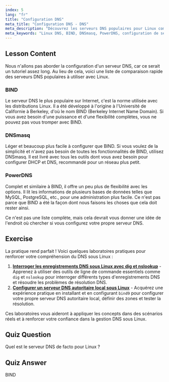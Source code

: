 ```yaml
---
index: 5
lang: "fr"
title: "Configuration DNS"
meta_title: "Configuration DNS - DNS"
meta_description: "Découvrez les serveurs DNS populaires pour Linux comme BIND, DNSmasq et PowerDNS. Découvrez le meilleur serveur DNS pour la configuration de votre réseau avec ce guide convivial pour les débutants."
meta_keywords: "Linux DNS, BIND, DNSmasq, PowerDNS, configuration de serveur DNS, réseau Linux, tutoriel DNS, débutant"
---
```


## Lesson Content

Nous n'allons pas aborder la configuration d'un serveur DNS, car ce serait un tutoriel assez long. Au lieu de cela, voici une liste de comparaison rapide des serveurs DNS populaires à utiliser avec Linux.

### BIND

Le serveur DNS le plus populaire sur Internet, c'est la norme utilisée avec les distributions Linux. Il a été développé à l'origine à l'Université de Californie à Berkeley, d'où le nom BIND (Berkeley Internet Name Domain). Si vous avez besoin d'une puissance et d'une flexibilité complètes, vous ne pouvez pas vous tromper avec BIND.

### DNSmasq

Léger et beaucoup plus facile à configurer que BIND. Si vous voulez de la simplicité et n'avez pas besoin de toutes les fonctionnalités de BIND, utilisez DNSmasq. Il est livré avec tous les outils dont vous avez besoin pour configurer DHCP et DNS, recommandé pour un réseau plus petit.

### PowerDNS

Complet et similaire à BIND, il offre un peu plus de flexibilité avec les options. Il lit les informations de plusieurs bases de données telles que MySQL, PostgreSQL, etc., pour une administration plus facile. Ce n'est pas parce que BIND a été la façon dont nous faisons les choses que cela doit rester ainsi.

Ce n'est pas une liste complète, mais cela devrait vous donner une idée de l'endroit où chercher si vous configurez votre propre serveur DNS.

## Exercise

La pratique rend parfait ! Voici quelques laboratoires pratiques pour renforcer votre compréhension du DNS sous Linux :

1. **[Interroger les enregistrements DNS sous Linux avec dig et nslookup](https://labex.io/fr/labs/comptia-query-dns-records-in-linux-with-dig-and-nslookup-592796)** - Apprenez à utiliser des outils de ligne de commande essentiels comme `dig` et `nslookup` pour interroger différents types d'enregistrements DNS et résoudre les problèmes de résolution DNS.
2. **[Configurer un serveur DNS autoritaire local sous Linux](https://labex.io/fr/labs/comptia-set-up-a-local-authoritative-dns-server-on-linux-592803)** - Acquérez une expérience pratique en installant et en configurant `bind9` pour configurer votre propre serveur DNS autoritaire local, définir des zones et tester la résolution.

Ces laboratoires vous aideront à appliquer les concepts dans des scénarios réels et à renforcer votre confiance dans la gestion DNS sous Linux.

## Quiz Question

Quel est le serveur DNS de facto pour Linux ?

## Quiz Answer

BIND
